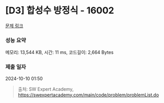 # [D3] 합성수 방정식 - 16002 

[문제 링크](https://swexpertacademy.com/main/code/problem/problemDetail.do?contestProbId=AYYAGCNKPgIDFARc) 

### 성능 요약

메모리: 13,544 KB, 시간: 11 ms, 코드길이: 2,664 Bytes

### 제출 일자

2024-10-10 01:50



> 출처: SW Expert Academy, https://swexpertacademy.com/main/code/problem/problemList.do